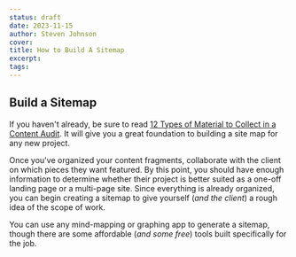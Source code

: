 ```yaml
---
status: draft
date: 2023-11-15
author: Steven Johnson
cover: 
title: How to Build A Sitemap
excerpt: 
tags:
---
```

## Build a Sitemap

If you haven't already, be sure to read [12 Types of Material to Collect in a Content Audit](/blog/12-types-of-material-to-collect-in-a-content-audit). It will give you a great foundation to building a site map for any new project.

Once you've organized your content fragments, collaborate with the client on which pieces they want featured. By this point, you should have enough information to determine whether their project is better suited as a one-off landing page or a multi-page site. Since everything is already organized, you can begin creating a sitemap to give yourself (*and the client*) a rough idea of the scope of work.

You can use any mind-mapping or graphing app to generate a sitemap, though there are some affordable (*and some free*) tools built specifically for the job.